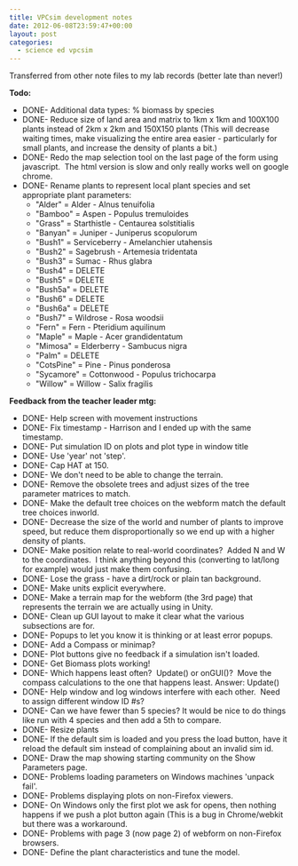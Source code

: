 ```yaml
---
title: VPCsim development notes
date: 2012-06-08T23:59:47+00:00
layout: post
categories:
  - science ed vpcsim
---
```

Transferred from other note files to my lab records (better late than never!)

**Todo:**

  * DONE- Additional data types: % biomass by species
  * DONE- Reduce size of land area and matrix to 1km x 1km and 100X100 plants instead of 2km x 2km and 150X150 plants (This will decrease waiting times, make visualizing the entire area easier - particularly for small plants, and increase the density of plants a bit.)
  * DONE- Redo the map selection tool on the last page of the form using javascript.  The html version is slow and only really works well on google chrome.
  * DONE- Rename plants to represent local plant species and set appropriate plant parameters:
      * "Alder" = Alder - Alnus tenuifolia
      * "Bamboo" = Aspen - Populus tremuloides
      * "Grass" = Starthistle - Centaurea solstitialis
      * "Banyan" = Juniper - Juniperus scopulorum
      * "Bush1" = Serviceberry - Amelanchier utahensis
      * "Bush2" = Sagebrush - Artemesia tridentata
      * "Bush3" = Sumac - Rhus glabra
      * "Bush4" = DELETE
      * "Bush5" = DELETE
      * "Bush5a" = DELETE
      * "Bush6" = DELETE
      * "Bush6a" = DELETE
      * "Bush7" = Wildrose - Rosa woodsii
      * "Fern" = Fern - Pteridium aquilinum
      * "Maple" = Maple - Acer grandidentatum
      * "Mimosa" = Elderberry - Sambucus nigra
      * "Palm" = DELETE
      * "CotsPine" = Pine - Pinus ponderosa
      * "Sycamore" = Cottonwood - Populus trichocarpa
      * "Willow" = Willow - Salix fragilis

**Feedback from the teacher leader mtg:**

  * DONE- Help screen with movement instructions
  * DONE- Fix timestamp - Harrison and I ended up with the same timestamp.
  * DONE- Put simulation ID on plots and plot type in window title
  * DONE- Use 'year' not 'step'.
  * DONE- Cap HAT at 150.
  * DONE- We don't need to be able to change the terrain.
  * DONE- Remove the obsolete trees and adjust sizes of the tree parameter matrices to match.
  * DONE- Make the default tree choices on the webform match the default tree choices inworld.
  * DONE- Decrease the size of the world and number of plants to improve speed, but reduce them disproportionally so we end up with a higher density of plants.
  * DONE- Make position relate to real-world coordinates?  Added N and W to the coordinates.  I think anything beyond this (converting to lat/long for example) would just make them confusing.
  * DONE- Lose the grass - have a dirt/rock or plain tan background.
  * DONE- Make units explicit everywhere.
  * DONE- Make a terrain map for the webform (the 3rd page) that represents the terrain we are actually using in Unity.
  * DONE- Clean up GUI layout to make it clear what the various subsections are for.
  * DONE- Popups to let you know it is thinking or at least error popups.
  * DONE- Add a Compass or minimap?
  * DONE- Plot buttons give no feedback if a simulation isn't loaded.
  * DONE- Get Biomass plots working!
  * DONE- Which happens least often?  Update() or onGUI()?  Move the compass calculations to the one that happens least. Answer: Update()
  * DONE- Help window and log windows interfere with each other.  Need to assign different window ID #s?
  * DONE- Can we have fewer than 5 species? It would be nice to do things like run with 4 species and then add a 5th to compare.
  * DONE- Resize plants
  * DONE- If the default sim is loaded and you press the load button, have it reload the default sim instead of complaining about an invalid sim id.
  * DONE- Draw the map showing starting community on the Show Parameters page.
  * DONE- Problems loading parameters on Windows machines 'unpack fail'.
  * DONE- Problems displaying plots on non-Firefox viewers.
  * DONE- On Windows only the first plot we ask for opens, then nothing happens if we push a plot button again (This is a bug in Chrome/webkit but there was a workaround.
  * DONE- Problems with page 3 (now page 2) of webform on non-Firefox browsers.
  * DONE- Define the plant characteristics and tune the model.
